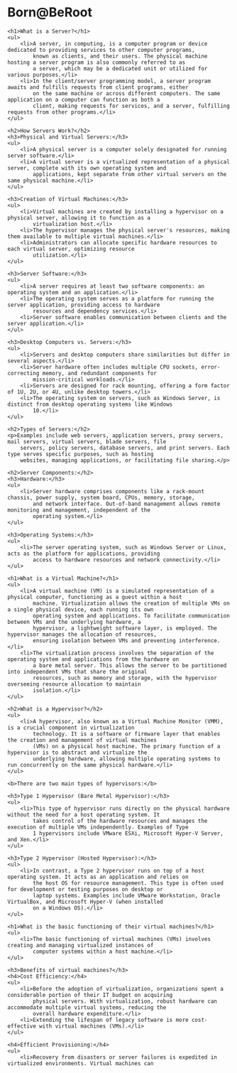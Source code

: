 # Born@BeRoot

    <h1>What is a Server?</h1>
    <ul>
        <li>A server, in computing, is a computer program or device dedicated to providing services to other computer programs,
            known as clients, and their users. The physical machine hosting a server program is also commonly referred to as
            a server, which may be a dedicated unit or utilized for various purposes.</li>
        <li>In the client/server programming model, a server program awaits and fulfills requests from client programs, either
            on the same machine or across different computers. The same application on a computer can function as both a
            client, making requests for services, and a server, fulfilling requests from other programs.</li>
    </ul>

    <h2>How Servers Work?</h2>
    <h3>Physical and Virtual Servers:</h3>
    <ul>
        <li>A physical server is a computer solely designated for running server software.</li>
        <li>A virtual server is a virtualized representation of a physical server, complete with its own operating system and
            applications, kept separate from other virtual servers on the same physical machine.</li>
    </ul>

    <h3>Creation of Virtual Machines:</h3>
    <ul>
        <li>Virtual machines are created by installing a hypervisor on a physical server, allowing it to function as a
            virtualization host.</li>
        <li>The hypervisor manages the physical server's resources, making them available to multiple virtual machines.</li>
        <li>Administrators can allocate specific hardware resources to each virtual server, optimizing resource
            utilization.</li>
    </ul>

    <h3>Server Software:</h3>
    <ul>
        <li>A server requires at least two software components: an operating system and an application.</li>
        <li>The operating system serves as a platform for running the server application, providing access to hardware
            resources and dependency services.</li>
        <li>Server software enables communication between clients and the server application.</li>
    </ul>

    <h3>Desktop Computers vs. Servers:</h3>
    <ul>
        <li>Servers and desktop computers share similarities but differ in several aspects.</li>
        <li>Server hardware often includes multiple CPU sockets, error-correcting memory, and redundant components for
            mission-critical workloads.</li>
        <li>Servers are designed for rack mounting, offering a form factor of 1U, 2U, or 4U, unlike desktop towers.</li>
        <li>The operating system on servers, such as Windows Server, is distinct from desktop operating systems like Windows
            10.</li>
    </ul>

    <h2>Types of Servers:</h2>
    <p>Examples include web servers, application servers, proxy servers, mail servers, virtual servers, blade servers, file
        servers, policy servers, database servers, and print servers. Each type serves specific purposes, such as hosting
        websites, managing applications, or facilitating file sharing.</p>

    <h2>Server Components:</h2>
    <h3>Hardware:</h3>
    <ul>
        <li>Server hardware comprises components like a rack-mount chassis, power supply, system board, CPUs, memory, storage,
            and network interface. Out-of-band management allows remote monitoring and management, independent of the
            operating system.</li>
    </ul>

    <h3>Operating Systems:</h3>
    <ul>
        <li>The server operating system, such as Windows Server or Linux, acts as the platform for applications, providing
            access to hardware resources and network connectivity.</li>
    </ul>

    <h1>What is a Virtual Machine?</h1>
    <ul>
        <li>A virtual machine (VM) is a simulated representation of a physical computer, functioning as a guest within a host
            machine. Virtualization allows the creation of multiple VMs on a single physical device, each running its own
            operating system and applications. To facilitate communication between VMs and the underlying hardware, a
            hypervisor, a lightweight software layer, is employed. The hypervisor manages the allocation of resources,
            ensuring isolation between VMs and preventing interference.</li>
        <li>The virtualization process involves the separation of the operating system and applications from the hardware on
            a bare metal server. This allows the server to be partitioned into independent VMs that share the original
            resources, such as memory and storage, with the hypervisor overseeing resource allocation to maintain
            isolation.</li>
    </ul>

    <h2>What is a Hypervisor?</h2>
    <ul>
        <li>A hypervisor, also known as a Virtual Machine Monitor (VMM), is a crucial component in virtualization
            technology. It is a software or firmware layer that enables the creation and management of virtual machines
            (VMs) on a physical host machine. The primary function of a hypervisor is to abstract and virtualize the
            underlying hardware, allowing multiple operating systems to run concurrently on the same physical hardware.</li>
    </ul>

    <b>There are two main types of hypervisors:</b>

    <h3>Type 1 Hypervisor (Bare Metal Hypervisor):</h3>
    <ul>
        <li>This type of hypervisor runs directly on the physical hardware without the need for a host operating system. It
            takes control of the hardware resources and manages the execution of multiple VMs independently. Examples of Type
            1 hypervisors include VMware ESXi, Microsoft Hyper-V Server, and Xen.</li>
    </ul>

    <h3>Type 2 Hypervisor (Hosted Hypervisor):</h3>
    <ul>
        <li>In contrast, a Type 2 hypervisor runs on top of a host operating system. It acts as an application and relies on
            the host OS for resource management. This type is often used for development or testing purposes on desktop or
            laptop systems. Examples include VMware Workstation, Oracle VirtualBox, and Microsoft Hyper-V (when installed
            on a Windows OS).</li>
    </ul>

    <h1>What is the basic functioning of their virtual machines?</h1>
    <ul>
        <li>The basic functioning of virtual machines (VMs) involves creating and managing virtualized instances of
            computer systems within a host machine.</li>
    </ul>

    <h3>Benefits of virtual machines?</h3>
    <h4>Cost Efficiency:</h4>
    <ul>
        <li>Before the adoption of virtualization, organizations spent a considerable portion of their IT budget on acquiring
            physical servers. With virtualization, robust hardware can accommodate multiple virtual systems, reducing the
            overall hardware expenditure.</li>
        <li>Extending the lifespan of legacy software is more cost-effective with virtual machines (VMs).</li>
    </ul>

    <h4>Efficient Provisioning:</h4>
    <ul>
        <li>Recovery from disasters or server failures is expedited in virtualized environments. Virtual machines can
